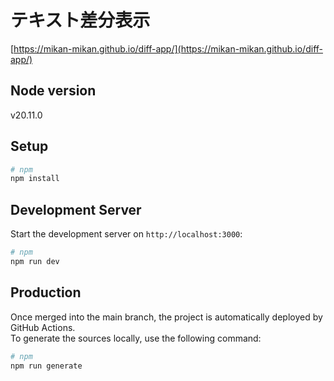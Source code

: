 # テキスト差分表示

[https://mikan-mikan.github.io/diff-app/](https://mikan-mikan.github.io/diff-app/)

## Node version

v20.11.0

## Setup

```bash
# npm
npm install
```

## Development Server

Start the development server on `http://localhost:3000`:

```bash
# npm
npm run dev
```

## Production

Once merged into the main branch, the project is automatically deployed by GitHub Actions.<br />
To generate the sources locally, use the following command:

```bash
# npm
npm run generate
```
